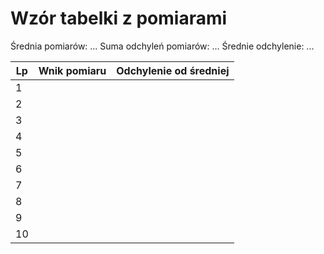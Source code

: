 # Wzór tabelki z pomiarami

Średnia pomiarów: ...
Suma odchyleń pomiarów: ...
Średnie odchylenie: ...

|Lp|Wnik pomiaru|Odchylenie od średniej|
|--|------------|----------------------|
|1 |            |                      |
|2 |            |                      |
|3 |            |                      |
|4 |            |                      |
|5 |            |                      |
|6 |            |                      |
|7 |            |                      |
|8 |            |                      |
|9 |            |                      |
|10|            |                      |